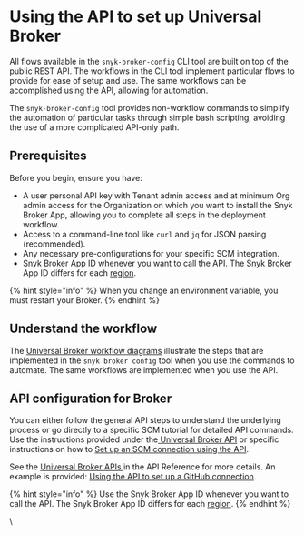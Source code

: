 # Using the API to set up Universal Broker

All flows available in the `snyk-broker-config` CLI tool are built on top of the public REST API. The workflows in the CLI tool implement particular flows to provide for ease of setup and use. The same workflows can be accomplished using  the API, allowing for automation.

The `snyk-broker-config` tool provides non-workflow commands to simplify the automation of particular tasks through simple bash scripting, avoiding the use of a more complicated API-only path.

## Prerequisites

Before you begin, ensure you have:

* A user personal API key with Tenant admin access and at minimum Org admin access for the Organization on which you want to install the Snyk Broker App, allowing you to complete all steps in the deployment workflow.
* Access to a command-line tool like `curl` and `jq` for JSON parsing (recommended).
* Any necessary pre-configurations for your specific SCM integration.
* Snyk Broker App ID whenever you want to call the API. The Snyk Broker App ID differs for each [region](../../../../../snyk-data-and-governance/regional-hosting-and-data-residency.md#broker-client-urls).

{% hint style="info" %}
When you change an environment variable, you must restart your Broker.
{% endhint %}

## Understand the workflow

The [Universal Broker workflow diagrams](universal-broker-workflow-diagrams.md) illustrate the steps that are implemented in the `snyk broker config` tool when you use the commands to automate. The same workflows are implemented when you use the API.

## API configuration for Broker

You can either follow the general API steps to understand the underlying process or go directly to a specific SCM tutorial for detailed API commands. Use the instructions provided under the[ Universal Broker API](../../../../../snyk-api/reference/universal-broker.md) or specific instructions on how to [Set up an SCM connection using the API](using-the-api-to-set-up-a-github-connection.md).&#x20;

See the [Universal Broker APIs ](../../../../../snyk-api/reference/universal-broker.md)in the API Reference for more details. An example is provided: [Using the API to set up a GitHub connection](using-the-api-to-set-up-a-github-connection.md).

{% hint style="info" %}
Use the Snyk Broker App ID whenever you want to call the API. The Snyk Broker App ID differs for each [region](../../../../../snyk-data-and-governance/regional-hosting-and-data-residency.md#broker-client-urls).
{% endhint %}

\
